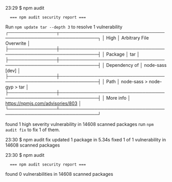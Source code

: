 23:29 $ npm audit

      === npm audit security report ===

Run  `npm update tar --depth 3`  to resolve 1 vulnerability
┌───────────────┬──────────────────────────────────────────────────────────────┐
│ High          │ Arbitrary File Overwrite                                     │
├───────────────┼──────────────────────────────────────────────────────────────┤
│ Package       │ tar                                                          │
├───────────────┼──────────────────────────────────────────────────────────────┤
│ Dependency of │ node-sass [dev]                                              │
├───────────────┼──────────────────────────────────────────────────────────────┤
│ Path          │ node-sass > node-gyp > tar                                   │
├───────────────┼──────────────────────────────────────────────────────────────┤
│ More info     │ https://npmjs.com/advisories/803                             │
└───────────────┴──────────────────────────────────────────────────────────────┘


found 1 high severity vulnerability in 14608 scanned packages
  run `npm audit fix` to fix 1 of them.

23:30 $ npm audit fix
updated 1 package in 5.34s
fixed 1 of 1 vulnerability in 14608 scanned packages

23:30 $ npm audit

      === npm audit security report ===

found 0 vulnerabilities
 in 14608 scanned packages
